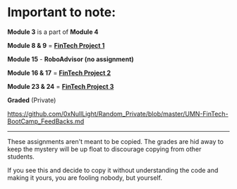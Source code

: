 # Important to note:

**Module 3** is a part of **Module 4**

**Module 8 & 9** = [**FinTech Project 1**](https://github.com/0xNullLight/FinTech-Project_1)

**Module 15** - **RoboAdvisor (no assignment)**

**Module 16 & 17** = [**FinTech Project 2**](https://github.com/0xNullLight/FinTech-Project_2)

**Module 23 & 24** = [**FinTech Project 3**](https://github.com/0xNullLight/FinTech-Project_3)

**Graded** (Private)

https://github.com/0xNullLight/Random_Private/blob/master/UMN-FinTech-BootCamp_FeedBacks.md

_________________

These assignments aren't meant to be copied.
The grades are hid away to keep the mystery will be up float to discourage copying from other students.

If you see this and decide to copy it without understanding the code and making it yours, you are fooling nobody, but yourself.
